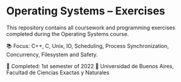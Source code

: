 # Operating Systems – Exercises

This repository contains all coursework and programming exercises completed during the Operating Systems course.

📚 Focus: C++, C, Unix, IO, Scheduling, Process Synchronization, Concurrency, Filesystem and Safety.

📅 Completed: 1st semester of 2022
🏫 Universidad de Buenos Aires, Facultad de Ciencias Exactas y Naturales

